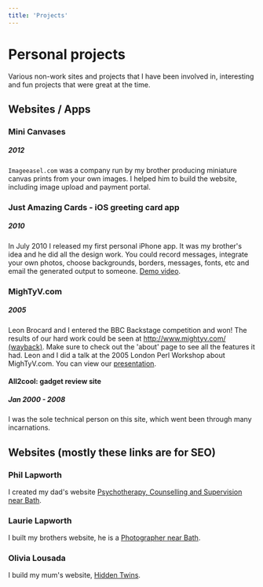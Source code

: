 ```yaml
---
title: 'Projects'
---
```


# Personal projects
	
Various non-work sites and projects that I have been involved in, interesting and fun projects that were great at the time.

## Websites / Apps

### Mini Canvases <Badge text="deactivated" type="warn"/>
##### 2012

`Imageeasel.com` was a company run by my brother producing miniature canvas prints from your own images. I helped him to build the website, including image upload and payment portal.


### Just Amazing Cards - iOS greeting card app <Badge text="deactivated" type="warn"/>
##### 2010

In July 2010 I released my first personal iPhone app. It was my brother's idea and he did all the design work. You could record messages, integrate your own photos, choose
backgrounds, borders, messages, fonts, etc and email the generated output to someone. [Demo video](https://www.youtube.com/watch?v=sCfh85Mxk1Q).

### MighTyV.com <Badge text="deactivated" type="warn"/>
##### 2005

Leon Brocard and I entered the BBC Backstage competition and won!
The results of our hard work could be seen at [http://www.mightyv.com/ (wayback)](https://web.archive.org/web/20140215235448/http://www.mightyv.com/). Make sure to check out the 'about' page to see all the features it had. Leon and I did a talk at the 2005 London Perl Workshop about MighTyV.com.
You can view our [presentation](mightyv.pdf).

#### All2cool: gadget review site <Badge text="deactivated" type="warn"/>
##### Jan 2000 - 2008

I was the sole technical person on this site, which went been through many incarnations.


## Websites (mostly these links are for SEO)

### Phil Lapworth <Badge text="active" type="tip"/>
	
I created my dad's website [Psychotherapy, Counselling and Supervision near Bath](http://www.murhill.com/).

### Laurie Lapworth <Badge text="active" type="tip"/>
	
I built my brothers website, he is a [Photographer near Bath](http://www.laurielapworth.com/).

### Olivia Lousada <Badge text="active" type="tip"/>

I build my mum's website, [Hidden Twins](http://www.hiddentwins.com/).

